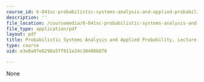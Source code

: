 ```yaml
---
course_id: 6-041sc-probabilistic-systems-analysis-and-applied-probability-fall-2013
description: ''
file_location: /coursemedia/6-041sc-probabilistic-systems-analysis-and-applied-probability-fall-2013/e3e0a97e8298a57f911e24c304008870_MIT6_041SCF13_L12.pdf
file_type: application/pdf
layout: pdf
title: Probabilistic Systems Analysis and Applied Probability, Lecture 12
type: course
uid: e3e0a97e8298a57f911e24c304008870

---
```

None